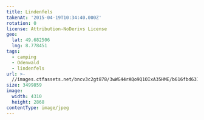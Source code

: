 ```yaml
---
title: Lindenfels
takenAt: '2015-04-19T10:34:40.000Z'
rotation: 0
license: Attribution-NoDerivs License
geo:
  lat: 49.682506
  lng: 8.778451
tags:
  - camping
  - Odenwald
  - lindenfels
url: >-
  //images.ctfassets.net/bncv3c2gt878/3wWG44rAQo9Q1OIxA35HME/b616fbd631e41a01e720f04c2cd73c97/lindenfels_17044158400_o
size: 3499859
image:
  width: 4310
  height: 2868
contentType: image/jpeg
---
```


